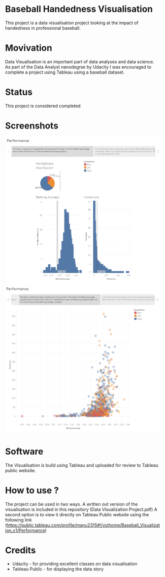 # Baseball Handedness Visualisation

This project is a data visualisation project looking at the impact of handedness in professional baseball.

# Movivation

Data Visualisation is an important part of data analyses and data science. As part of the Data Analyst nanodegree by Udacity I
was encouraged to complete a project using Tableau using a baseball dataset.

# Status

This project is considered completed

# Screenshots

![Screenshot1](Screen1.png)
![Screenshot2](Screen2.png)

# Software

The Visualisation is build using Tableau and uploaded for review to Tableau public website.

# How to use ?

The project can be used in two ways. A written out version of the visualisation is included in this repository (Data Visualization Project.pdf)
A second option is to view it directly on Tableau Public website using the following link (https://public.tableau.com/profile/manu2315#!/vizhome/Baseball_Visualization_v1/Performance)

# Credits

* Udacity - for providing excellent classes on data visualisation
* Tableau Public - for displaying the data story

